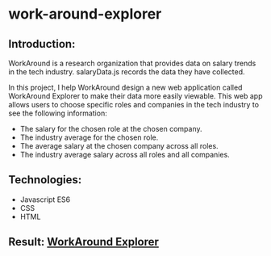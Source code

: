 # work-around-explorer

## Introduction:
WorkAround is a research organization that provides data on salary trends in the tech industry. salaryData.js records the data they have collected. 

In this project, I help WorkAround design a new web application called WorkAround Explorer to make their data more easily viewable. This web app allows users to choose specific roles and companies in the tech industry to see the following information:

* The salary for the chosen role at the chosen company.
* The industry average for the chosen role.
* The average salary at the chosen company across all roles.
* The industry average salary across all roles and all companies.

## Technologies:
- Javascript ES6
- CSS
- HTML

## Result: <a href="https://daiyirita.github.io/work-around-explorer/"> WorkAround Explorer </a>
